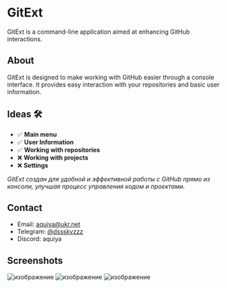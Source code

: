 # GitExt

GitExt is a command-line application aimed at enhancing GitHub interactions.

## About

GitExt is designed to make working with GitHub easier through a console interface. It provides easy interaction with your repositories and basic user information.

## Ideas 🛠️
- ✅ **Main menu**
- ✅ **User Information**
- ✅ **Working with repositories**
- ❌ **Working with projects**
- ❌ **Settings**

*GitExt создан для удобной и эффективной работы с GitHub прямо из консоли, улучшая процесс управления кодом и проектами.*

## Contact

- Email: [aquiya@ukr.net](mailto:aquiya@ukr.net)
- Telegram: [@dssskvzzz](https://t.me/dssskvzzz)
- Discord: aquiya

## Screenshots
![изображение](https://github.com/dssskvzzz/GitExt/assets/96477828/6b763fce-fc4e-45d9-a815-1a298e4a57f5)
![изображение](https://github.com/dssskvzzz/GitExt/assets/96477828/c76ad97a-ab04-4652-98cb-c824757a5dac)
![изображение](https://github.com/dssskvzzz/GitExt/assets/96477828/26fd5d36-5233-4544-93f9-5775c64f0daf)

